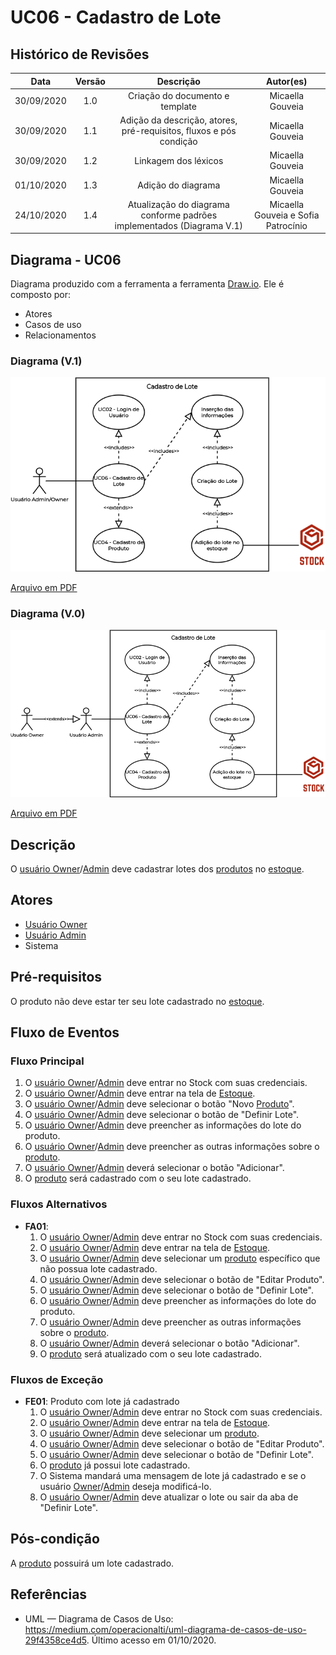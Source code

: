 # UC06 - Cadastro de Lote

## Histórico de Revisões

| Data | Versão | Descrição | Autor(es) |
|:----:|:------:|:---------:|:---------:|
| 30/09/2020 | 1.0 | Criação do documento e template | Micaella Gouveia |
| 30/09/2020 | 1.1 | Adição da descrição, atores, pré-requisitos, fluxos e pós condição | Micaella Gouveia |
| 30/09/2020 | 1.2 | Linkagem dos léxicos | Micaella Gouveia |
| 01/10/2020 | 1.3 | Adição do diagrama | Micaella Gouveia |
| 24/10/2020 | 1.4 | Atualização do diagrama conforme padrões implementados (Diagrama V.1)| Micaella Gouveia e Sofia Patrocínio|

## Diagrama - UC06
Diagrama produzido com a ferramenta a ferramenta [Draw.io](https://app.diagrams.net/). Ele é composto por:
* Atores
* Casos de uso
* Relacionamentos

### Diagrama (V.1)

![caso 6](../../../assets/diagramas/casosUso/v1/caso6V1.png)

<a href="https://unbarqdsw.github.io/2020.1_G12_Stock/assets/pdf/diagramas/casosUso/v1/caso6V1.pdf">Arquivo em PDF</a>

### Diagrama (V.0)

![caso 6](../../../assets/diagramas/casosUso/caso6.png)

<a href="https://unbarqdsw.github.io/2020.1_G12_Stock/assets/pdf/diagramas/casosUso/caso6.pdf">Arquivo em PDF</a>

## Descrição
O [usuário Owner](Modeling/objeto?id=Owner)/[Admin](Modeling/objeto?id=Admin) deve cadastrar lotes dos [produtos](Modeling/objeto?id=Produto) no [estoque](Modeling/objeto?id=Estoque).

## Atores
* [Usuário Owner](Modeling/objeto?id=Owner)
* [Usuário Admin](Modeling/objeto?id=Admin)
* Sistema

## Pré-requisitos
O produto não deve estar ter seu lote cadastrado no [estoque](Modeling/objeto?id=Estoque).

## Fluxo de Eventos
### Fluxo Principal
1. O [usuário Owner](Modeling/objeto?id=Owner)/[Admin](Modeling/objeto?id=Admin) deve entrar no Stock com suas credenciais.
2. O [usuário Owner](Modeling/objeto?id=Owner)/[Admin](Modeling/objeto?id=Admin) deve entrar na tela de [Estoque](Modeling/objeto?id=Estoque).
3. O [usuário Owner](Modeling/objeto?id=Owner)/[Admin](Modeling/objeto?id=Admin) deve selecionar o botão "Novo [Produto](Modeling/objeto?id=Produto)".
4. O [usuário Owner](Modeling/objeto?id=Owner)/[Admin](Modeling/objeto?id=Admin) deve selecionar o botão de "Definir Lote".
5. O [usuário Owner](Modeling/objeto?id=Owner)/[Admin](Modeling/objeto?id=Admin) deve preencher as informações do lote do produto.
6. O [usuário Owner](Modeling/objeto?id=Owner)/[Admin](Modeling/objeto?id=Admin) deve preencher as outras informações sobre o [produto](Modeling/objeto?id=Produto).
7. O [usuário Owner](Modeling/objeto?id=Owner)/[Admin](Modeling/objeto?id=Admin) deverá selecionar o botão "Adicionar".
8. O [produto](Modeling/objeto?id=Produto) será cadastrado com o seu lote cadastrado.

### Fluxos Alternativos
* **FA01**:
    1. O [usuário Owner](Modeling/objeto?id=Owner)/[Admin](Modeling/objeto?id=Admin) deve entrar no Stock com suas credenciais.
    2. O [usuário Owner](Modeling/objeto?id=Owner)/[Admin](Modeling/objeto?id=Admin) deve entrar na tela de [Estoque](Modeling/objeto?id=Estoque).
    3. O [usuário Owner](Modeling/objeto?id=Owner)/[Admin](Modeling/objeto?id=Admin) deve selecionar um [produto](Modeling/objeto?id=Produto) específico que não possua lote cadastrado.
    4. O [usuário Owner](Modeling/objeto?id=Owner)/[Admin](Modeling/objeto?id=Admin) deve selecionar o botão de "Editar Produto".
    4. O [usuário Owner](Modeling/objeto?id=Owner)/[Admin](Modeling/objeto?id=Admin) deve selecionar o botão de "Definir Lote".
    5. O [usuário Owner](Modeling/objeto?id=Owner)/[Admin](Modeling/objeto?id=Admin) deve preencher as informações do lote do produto.
    6. O [usuário Owner](Modeling/objeto?id=Owner)/[Admin](Modeling/objeto?id=Admin) deve preencher as outras informações sobre o [produto](Modeling/objeto?id=Produto).
    7. O [usuário Owner](Modeling/objeto?id=Owner)/[Admin](Modeling/objeto?id=Admin) deverá selecionar o botão "Adicionar".
    8. O [produto](Modeling/objeto?id=Produto) será atualizado com o seu lote cadastrado.
### Fluxos de Exceção
* **FE01**: Produto com lote já cadastrado
    1. O [usuário Owner](Modeling/objeto?id=Owner)/[Admin](Modeling/objeto?id=Admin) deve entrar no Stock com suas credenciais.
    2. O [usuário Owner](Modeling/objeto?id=Owner)/[Admin](Modeling/objeto?id=Admin) deve entrar na tela de [Estoque](Modeling/objeto?id=Estoque).
    3. O [usuário Owner](Modeling/objeto?id=Owner)/[Admin](Modeling/objeto?id=Admin) deve selecionar um [produto](Modeling/objeto?id=Produto).
    4. O [usuário Owner](Modeling/objeto?id=Owner)/[Admin](Modeling/objeto?id=Admin) deve selecionar o botão de "Editar Produto".
    4. O [usuário Owner](Modeling/objeto?id=Owner)/[Admin](Modeling/objeto?id=Admin) deve selecionar o botão de "Definir Lote".
    5. O [produto](Modeling/objeto?id=Produto) já possui lote cadastrado.
    6. O Sistema mandará uma mensagem de lote já cadastrado e se o usuário [Owner](Modeling/objeto?id=Owner)/[Admin](Modeling/objeto?id=Admin) deseja modificá-lo.
    7. O [usuário Owner](Modeling/objeto?id=Owner)/[Admin](Modeling/objeto?id=Admin) deve atualizar o lote ou sair da aba de "Definir Lote".

## Pós-condição
 A [produto](Modeling/objeto?id=Produto) possuirá um lote cadastrado.

## Referências
* UML — Diagrama de Casos de Uso: <https://medium.com/operacionalti/uml-diagrama-de-casos-de-uso-29f4358ce4d5>. Último acesso em 01/10/2020.